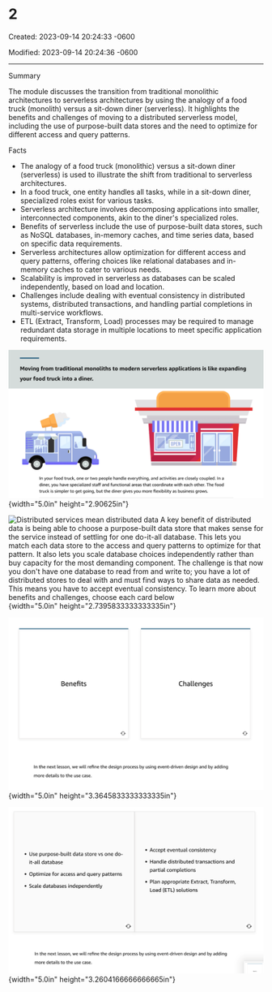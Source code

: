 # 2

Created: 2023-09-14 20:24:33 -0600

Modified: 2023-09-14 20:24:36 -0600

---

Summary

The module discusses the transition from traditional monolithic architectures to serverless architectures by using the analogy of a food truck (monolith) versus a sit-down diner (serverless). It highlights the benefits and challenges of moving to a distributed serverless model, including the use of purpose-built data stores and the need to optimize for different access and query patterns.

Facts

- The analogy of a food truck (monolithic) versus a sit-down diner (serverless) is used to illustrate the shift from traditional to serverless architectures.
- In a food truck, one entity handles all tasks, while in a sit-down diner, specialized roles exist for various tasks.
- Serverless architecture involves decomposing applications into smaller, interconnected components, akin to the diner's specialized roles.
- Benefits of serverless include the use of purpose-built data stores, such as NoSQL databases, in-memory caches, and time series data, based on specific data requirements.
- Serverless architectures allow optimization for different access and query patterns, offering choices like relational databases and in-memory caches to cater to various needs.
- Scalability is improved in serverless as databases can be scaled independently, based on load and location.
- Challenges include dealing with eventual consistency in distributed systems, distributed transactions, and handling partial completions in multi-service workflows.
- ETL (Extract, Transform, Load) processes may be required to manage redundant data storage in multiple locations to meet specific application requirements.



![Moving from traditional monoliths to modern serverless applications is like expanding your food truck into a diner. In your food truck, one or two people handle everything, and activities are closely coupled. In a diner, you have specialized staff and functional areas that coordinate with each other. The food truck is simpler to get going, but the diner gives you more flexibility as business grows. ](../../../media/AWS-Developing-Serverless-Solutions-on-AWS-Module-1-2-image1.png){width="5.0in" height="2.90625in"}



![Distributed services mean distributed data A key benefit of distributed data is being able to choose a purpose-built data store that makes sense for the service instead of settling for one do-it-all database. This lets you match each data store to the access and query patterns to optimize for that pattern. It also lets you scale database choices independently rather than buy capacity for the most demanding component. The challenge is that now you don't have one database to read from and write to; you have a lot of distributed stores to deal with and must find ways to share data as needed. This means you have to accept eventual consistency. To learn more about benefits and challenges, choose each card below ](../../../media/AWS-Developing-Serverless-Solutions-on-AWS-Module-1-2-image2.png){width="5.0in" height="2.7395833333333335in"}



![Benefits Challenges In the next lesson, we will refine the design process by using event-driven design and by adding more details to the use case. ](../../../media/AWS-Developing-Serverless-Solutions-on-AWS-Module-1-2-image3.png){width="5.0in" height="3.3645833333333335in"}



![• Use purpose-built data store vs one do- it-all database • Optimize for access and query patterns • Scale databases independently • Accept eventual consistency • Handle distributed transactions and partial completions • Plan appropriate Extract, Transform, Load (ETL) solutions In the next lesson, we will refine the design process by using event-driven design and by adding more details to the use case. ](../../../media/AWS-Developing-Serverless-Solutions-on-AWS-Module-1-2-image4.png){width="5.0in" height="3.2604166666666665in"}






